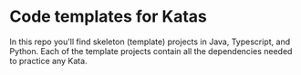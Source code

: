 # Code templates for Katas

In this repo you'll find skeleton (template) projects in Java, Typescript, and Python.
Each of the template projects contain all the dependencies needed to practice any Kata.
